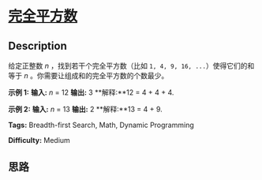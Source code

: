# [完全平方数][title]

## Description

给定正整数  _n_ ，找到若干个完全平方数（比如 `1, 4, 9, 16, ...`）使得它们的和等于 _n_ 。你需要让组成和的完全平方数的个数最少。

**示例  1:**
            **输入:** _n_ = 12    **输出:** 3     **解释:**12 = 4 + 4 + 4.

**示例 2:**
            **输入:** _n_ = 13    **输出:** 2    **解释:**13 = 4 + 9.


**Tags:** Breadth-first Search, Math, Dynamic Programming

**Difficulty:** Medium

## 思路

[title]: https://leetcode-cn.com/problems/perfect-squares

